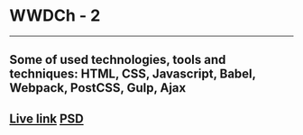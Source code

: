 # WWDCh - 2
---
Some of used technologies, tools and techniques: 
HTML, CSS, Javascript, Babel, Webpack, PostCSS, Gulp, Ajax
---
[Live link](http://pesio.ayz.pl/WWDCh/2/)
[PSD](https://www.behance.net/gallery/31676135/Cahee-FREE-Template-PSD)
---

